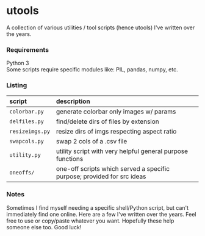 # utools

A collection of various utilities / tool scripts (hence utools) I've written over the years.

### Requirements

Python 3  
Some scripts require specific modules like: PIL, pandas, numpy, etc.  

### Listing

| script          | description |
| :---            | :--- |
| `colorbar.py`   | generate colorbar only images w/ params |
| `delfiles.py`   | find/delete dirs of files by extension |
| `resizeimgs.py` | resize dirs of imgs respecting aspect ratio |
| `swapcols.py`   | swap 2 cols of a .csv file |
| `utility.py`    | utility script with very helpful general purpose functions |
| `oneoffs/`      | one-off scripts which served a specific purpose; provided for src ideas |   

### Notes

Sometimes I find myself needing a specific shell/Python script, but can't immediately find one online. Here are a few I've written over the years. Feel free to use or copy/paste whatever you want. Hopefully these help someone else too. Good luck! 
